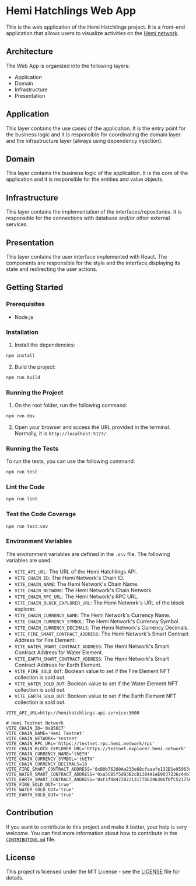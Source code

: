 # Hemi Hatchlings Web App
This is the web application of the Hemi Hatchlings project. It is a front-end application that allows users to visualize activities on the [Hemi network](https://hemi.xyz).

## Architecture
The Web App is organized into the following layers:

- Application
- Domain
- Infrastructure
- Presentation

## Application

This layer contains the use cases of the application. It is the entry point for the business logic and it is responsible for coordinating the domain layer and the infrastructure layer (always using dependency injection).

## Domain

This layer contains the business logic of the application. It is the core of the application and it is responsible for the entities and value objects.

## Infrastructure

This layer contains the implementation of the interfaces/repositories. It is responsible for the connections with database and/or other external services.

## Presentation

This layer contains the user interface implemented with React. The components are responsible for the style and the interface,displaying its state and redirecting the user actions.


## Getting Started

### Prerequisites

- Node.js

### Installation

1. Install the dependencies:

```bash
npm install
```

2. Build the project:

```bash
npm run build
```

### Running the Project

1. On the root folder, run the following command:

```bash
npm run dev
```

2. Open your browser and access the URL provided in the terminal. Normally, it is `http://localhost:5173/`.

### Running the Tests

To run the tests, you can use the following command:

```bash
npm run test
```

### Lint the Code

```bash
npm run lint
```

### Test the Code Coverage

```bash
npm run test:cov
```

### Environment Variables

The environment variables are defined in the `.env` file. The following variables are used:

- `VITE_API_URL`: The URL of the Hemi Hatchlings API.
- `VITE_CHAIN_ID`: The Hemi Network's Chain ID.
- `VITE_CHAIN_NAME`: The Hemi Network's Chain Name.
- `VITE_CHAIN_NETWORK`: The Hemi Network's Chain Network.
- `VITE_CHAIN_RPC_URL`: The Hemi Network's RPC URL.
- `VITE_CHAIN_BLOCK_EXPLORER_URL`: The Hemi Network's URL of the block explorer.
- `VITE_CHAIN_CURRENCY_NAME`: The Hemi Network's Currency Name.
- `VITE_CHAIN_CURRENCY_SYMBOL`: The Hemi Network's Currency Symbol.
- `VITE_CHAIN_CURRENCY_DECIMALS`: The Hemi Network's Currency Decimals.
- `VITE_FIRE_SMART_CONTRACT_ADDRESS`: The Hemi Network's Smart Contract Address for Fire Element.
- `VITE_WATER_SMART_CONTRACT_ADDRESS`: The Hemi Network's Smart Contract Address for Water Element.
- `VITE_EARTH_SMART_CONTRACT_ADDRESS`: The Hemi Network's Smart Contract Address for Earth Element.
- `VITE_FIRE_SOLD_OUT`: Boolean value to set if the Fire Element NFT collection is sold out.
- `VITE_WATER_SOLD_OUT`: Boolean value to set if the Water Element NFT collection is sold out.
- `VITE_EARTH_SOLD_OUT`: Boolean value to set if the Earth Element NFT collection is sold out.


```
VITE_API_URL=http://hemihatchlings-api-service:3000

# Hemi Testnet Network 
VITE_CHAIN_ID='0xB56C7'
VITE_CHAIN_NAME='Hemi Testnet'
VITE_CHAIN_NETWORK='testnet'
VITE_CHAIN_RPC_URL='https://testnet.rpc.hemi.network/rpc'
VITE_CHAIN_BLOCK_EXPLORER_URL='https://testnet.explorer.hemi.network'
VITE_CHAIN_CURRENCY_NAME='thETH'
VITE_CHAIN_CURRENCY_SYMBOL='thETH'
VITE_CHAIN_CURRENCY_DECIMALS=18
VITE_FIRE_SMART_CONTRACT_ADDRESS='0xB0b76280Aa233e68cfaaafe132B1e95963c64f79'
VITE_WATER_SMART_CONTRACT_ADDRESS='0xa5C85f5d93B2cD1384A1eE9037236c44b70acB54'
VITE_EARTH_SMART_CONTRACT_ADDRESS='0xF1f4847207213177bE246306f0fC521758a5A996'
VITE_FIRE_SOLD_OUT='true'
VITE_WATER_SOLD_OUT='true'
VITE_EARTH_SOLD_OUT='true'
```

## Contribution
If you want to contribute to this project and make it better, your help is very welcome.
You can find more information about how to contribute in the [`CONTRIBUTING.md`](../../CONTRIBUTING.md) file.

## License
This project is licensed under the MIT License - see the [LICENSE](../../LICENSE) file for details.
